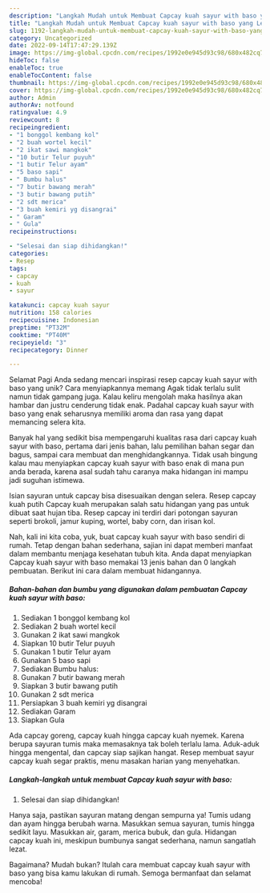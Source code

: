 ```yaml
---
description: "Langkah Mudah untuk Membuat Capcay kuah sayur with baso yang Lezat Sekali, Lezat"
title: "Langkah Mudah untuk Membuat Capcay kuah sayur with baso yang Lezat Sekali, Lezat"
slug: 1192-langkah-mudah-untuk-membuat-capcay-kuah-sayur-with-baso-yang-lezat-sekali-lezat
category: Uncategorized
date: 2022-09-14T17:47:29.139Z
image: https://img-global.cpcdn.com/recipes/1992e0e945d93c98/680x482cq70/capcay-kuah-sayur-with-baso-foto-resep-utama.jpg
hideToc: false
enableToc: true
enableTocContent: false
thumbnail: https://img-global.cpcdn.com/recipes/1992e0e945d93c98/680x482cq70/capcay-kuah-sayur-with-baso-foto-resep-utama.jpg
cover: https://img-global.cpcdn.com/recipes/1992e0e945d93c98/680x482cq70/capcay-kuah-sayur-with-baso-foto-resep-utama.jpg
author: Admin
authorAv: notfound
ratingvalue: 4.9
reviewcount: 8
recipeingredient:
- "1 bonggol kembang kol"
- "2 buah wortel kecil"
- "2 ikat sawi mangkok"
- "10 butir Telur puyuh"
- "1 butir Telur ayam"
- "5 baso sapi"
- " Bumbu halus"
- "7 butir bawang merah"
- "3 butir bawang putih"
- "2 sdt merica"
- "3 buah kemiri yg disangrai"
- " Garam"
- " Gula"
recipeinstructions:

- "Selesai dan siap dihidangkan!"
categories:
- Resep
tags:
- capcay
- kuah
- sayur

katakunci: capcay kuah sayur 
nutrition: 158 calories
recipecuisine: Indonesian
preptime: "PT32M"
cooktime: "PT40M"
recipeyield: "3"
recipecategory: Dinner

---
```



Selamat Pagi Anda sedang mencari inspirasi resep capcay kuah sayur with baso yang unik? Cara menyiapkannya memang Agak tidak terlalu sulit namun tidak gampang juga. Kalau keliru mengolah maka hasilnya akan hambar dan justru cenderung tidak enak. Padahal capcay kuah sayur with baso yang enak seharusnya memiliki aroma dan rasa yang dapat memancing selera kita.


Banyak hal yang sedikit bisa mempengaruhi kualitas rasa dari capcay kuah sayur with baso, pertama dari jenis bahan, lalu pemilihan bahan segar dan bagus, sampai cara membuat dan menghidangkannya. Tidak usah bingung kalau mau menyiapkan capcay kuah sayur with baso enak di mana pun anda berada, karena asal sudah tahu caranya maka hidangan ini mampu jadi suguhan istimewa.

Isian sayuran untuk capcay bisa disesuaikan dengan selera. Resep capcay kuah putih Capcay kuah merupakan salah satu hidangan yang pas untuk dibuat saat hujan tiba. Resep capcay ini terdiri dari potongan sayuran seperti brokoli, jamur kuping, wortel, baby corn, dan irisan kol.


Nah, kali ini kita coba, yuk, buat capcay kuah sayur with baso sendiri di rumah. Tetap dengan bahan sederhana, sajian ini dapat memberi manfaat dalam membantu menjaga kesehatan tubuh kita. Anda dapat menyiapkan Capcay kuah sayur with baso memakai 13 jenis bahan dan 0 langkah pembuatan. Berikut ini cara dalam membuat hidangannya.

<!--inarticleads1-->

##### Bahan-bahan dan bumbu yang digunakan dalam pembuatan Capcay kuah sayur with baso:

1. Sediakan 1 bonggol kembang kol
1. Sediakan 2 buah wortel kecil
1. Gunakan 2 ikat sawi mangkok
1. Siapkan 10 butir Telur puyuh
1. Gunakan 1 butir Telur ayam
1. Gunakan 5 baso sapi
1. Sediakan  Bumbu halus:
1. Gunakan 7 butir bawang merah
1. Siapkan 3 butir bawang putih
1. Gunakan 2 sdt merica
1. Persiapkan 3 buah kemiri yg disangrai
1. Sediakan  Garam
1. Siapkan  Gula


Ada capcay goreng, capcay kuah hingga capcay kuah nyemek. Karena berupa sayuran tumis maka memasaknya tak boleh terlalu lama. Aduk-aduk hingga mengental, dan capcay siap sajikan hangat. Resep membuat sayur capcay kuah segar praktis, menu masakan harian yang menyehatkan. 

<!--inarticleads2-->

##### Langkah-langkah untuk membuat Capcay kuah sayur with baso:


1. Selesai dan siap dihidangkan!

Hanya saja, pastikan sayuran matang dengan sempurna ya! Tumis udang dan ayam hingga berubah warna. Masukkan semua sayuran, tumis hingga sedikit layu. Masukkan air, garam, merica bubuk, dan gula. Hidangan capcay kuah ini, meskipun bumbunya sangat sederhana, namun sangatlah lezat. 

Bagaimana? Mudah bukan? Itulah cara membuat capcay kuah sayur with baso yang bisa kamu lakukan di rumah. Semoga bermanfaat dan selamat mencoba!
